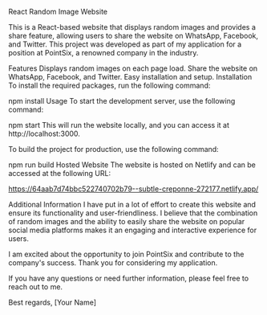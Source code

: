 React Random Image Website

This is a React-based website that displays random images and provides a share feature, allowing users to share the website on WhatsApp, Facebook, and Twitter. This project was developed as part of my application for a position at PointSix, a renowned company in the industry.

Features
Displays random images on each page load.
Share the website on WhatsApp, Facebook, and Twitter.
Easy installation and setup.
Installation
To install the required packages, run the following command:


npm install
Usage
To start the development server, use the following command:


npm start
This will run the website locally, and you can access it at http://localhost:3000.

To build the project for production, use the following command:


npm run build
Hosted Website
The website is hosted on Netlify and can be accessed at the following URL:

https://64aab7d74bbc522740702b79--subtle-creponne-272177.netlify.app/

Additional Information
I have put in a lot of effort to create this website and ensure its functionality and user-friendliness. I believe that the combination of random images and the ability to easily share the website on popular social media platforms makes it an engaging and interactive experience for users.

I am excited about the opportunity to join PointSix and contribute to the company's success. Thank you for considering my application.

If you have any questions or need further information, please feel free to reach out to me.

Best regards,
[Your Name]
